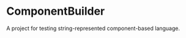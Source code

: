 ComponentBuilder
================

A project for testing string-represented component-based language.